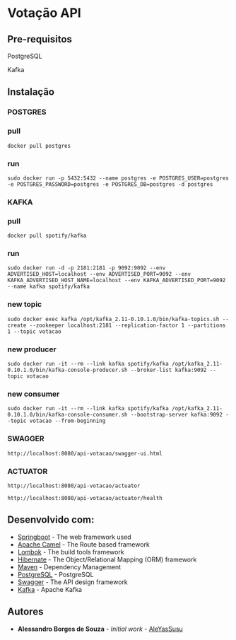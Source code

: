 # Votação API

## Pre-requisitos

PostgreSQL

Kafka

## Instalação

### POSTGRES
### pull
```
docker pull postgres
```
### run
```
sudo docker run -p 5432:5432 --name postgres -e POSTGRES_USER=postgres -e POSTGRES_PASSWORD=postgres -e POSTGRES_DB=postgres -d postgres
```

### KAFKA
### pull
```
docker pull spotify/kafka
```
### run
```
sudo docker run -d -p 2181:2181 -p 9092:9092 --env ADVERTISED_HOST=localhost --env ADVERTISED_PORT=9092 --env KAFKA_ADVERTISED_HOST_NAME=localhost --env KAFKA_ADVERTISED_PORT=9092 --name kafka spotify/kafka
```
### new topic
```
sudo docker exec kafka /opt/kafka_2.11-0.10.1.0/bin/kafka-topics.sh --create --zookeeper localhost:2181 --replication-factor 1 --partitions 1 --topic votacao
```
### new producer
```
sudo docker run -it --rm --link kafka spotify/kafka /opt/kafka_2.11-0.10.1.0/bin/kafka-console-producer.sh --broker-list kafka:9092 --topic votacao
```
### new consumer
```
sudo docker run -it --rm --link kafka spotify/kafka /opt/kafka_2.11-0.10.1.0/bin/kafka-console-consumer.sh --bootstrap-server kafka:9092 --topic votacao --from-beginning
```

### SWAGGER
```
http://localhost:8080/api-votacao/swagger-ui.html
```

### ACTUATOR
```
http://localhost:8080/api-votacao/actuator
```
```
http://localhost:8080/api-votacao/actuator/health
```

## Desenvolvido com:

* [Springboot](https://docs.spring.io/spring-boot/docs/current/reference/htmlsingle/) - The web framework used
* [Apache Camel](https://camel.apache.org/documentation.html) - The Route based framework
* [Lombok](https://projectlombok.org/features/all) - The build tools framework
* [Hibernate](https://hibernate.org/orm/documentation/5.4/) - The Object/Relational Mapping (ORM) framework
* [Maven](https://maven.apache.org/) - Dependency Management
* [PostgreSQL](https://www.postgresql.org/) - PostgreSQL
* [Swagger](https://swagger.io/docs/) - The API design framework
* [Kafka](https://kafka.apache.org/) - Apache Kafka


## Autores

* **Alessandro Borges de Souza** - *Initial work* - [AleYasSusu](https://github.com/AleYasSusu/votacao-service.git)


